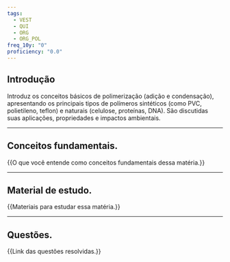 ```yaml
---
tags:
  - VEST
  - QUI
  - ORG
  - ORG_POL
freq_10y: "0"
proficiency: "0.0"
---
```

## Introdução

Introduz os conceitos básicos de polimerização (adição e condensação), apresentando os principais tipos de polímeros sintéticos (como PVC, polietileno, teflon) e naturais (celulose, proteínas, DNA). São discutidas suas aplicações, propriedades e impactos ambientais.

--- 
## Conceitos fundamentais.

{{O que você entende como conceitos fundamentais dessa matéria.}}

---
## Material de estudo.

{{Materiais para estudar essa matéria.}}

--- 
## Questões.

{{Link das questões resolvidas.}}